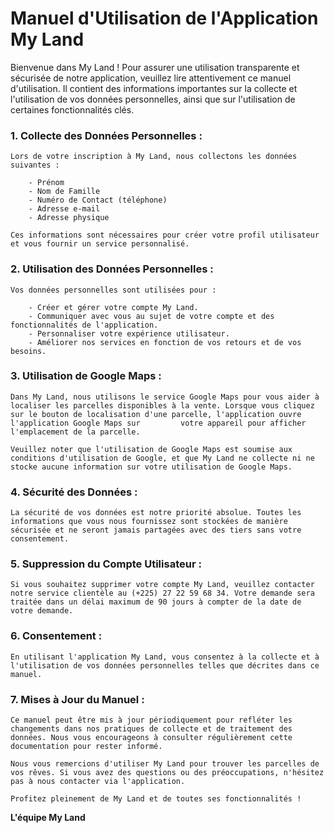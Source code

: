 # Manuel d'Utilisation de l'Application My Land

Bienvenue dans My Land ! Pour assurer une utilisation transparente et sécurisée de notre application, veuillez lire attentivement ce manuel d'utilisation. Il contient des informations importantes sur la collecte et l'utilisation de vos données personnelles, ainsi que sur l'utilisation de certaines fonctionnalités clés.


### 1. Collecte des Données Personnelles :

    Lors de votre inscription à My Land, nous collectons les données suivantes :

        - Prénom
        - Nom de Famille
        - Numéro de Contact (téléphone)
        - Adresse e-mail
        - Adresse physique

    Ces informations sont nécessaires pour créer votre profil utilisateur et vous fournir un service personnalisé.


### 2. Utilisation des Données Personnelles :

    Vos données personnelles sont utilisées pour :

        - Créer et gérer votre compte My Land.
        - Communiquer avec vous au sujet de votre compte et des fonctionnalités de l'application.
        - Personnaliser votre expérience utilisateur.
        - Améliorer nos services en fonction de vos retours et de vos besoins.
    

### 3. Utilisation de Google Maps :

    Dans My Land, nous utilisons le service Google Maps pour vous aider à localiser les parcelles disponibles à la vente. Lorsque vous cliquez sur le bouton de localisation d'une parcelle, l'application ouvre l'application Google Maps sur         votre appareil pour afficher l'emplacement de la parcelle.

    Veuillez noter que l'utilisation de Google Maps est soumise aux conditions d'utilisation de Google, et que My Land ne collecte ni ne stocke aucune information sur votre utilisation de Google Maps.
    

### 4. Sécurité des Données :

    La sécurité de vos données est notre priorité absolue. Toutes les informations que vous nous fournissez sont stockées de manière sécurisée et ne seront jamais partagées avec des tiers sans votre consentement.

### 5. Suppression du Compte Utilisateur :

    Si vous souhaitez supprimer votre compte My Land, veuillez contacter notre service clientèle au (+225) 27 22 59 68 34. Votre demande sera traitée dans un délai maximum de 90 jours à compter de la date de votre demande.

### 6. Consentement :

    En utilisant l'application My Land, vous consentez à la collecte et à l'utilisation de vos données personnelles telles que décrites dans ce manuel.
    

### 7. Mises à Jour du Manuel :

    Ce manuel peut être mis à jour périodiquement pour refléter les changements dans nos pratiques de collecte et de traitement des données. Nous vous encourageons à consulter régulièrement cette documentation pour rester informé.

    Nous vous remercions d'utiliser My Land pour trouver les parcelles de vos rêves. Si vous avez des questions ou des préoccupations, n'hésitez pas à nous contacter via l'application.

    Profitez pleinement de My Land et de toutes ses fonctionnalités !

**L'équipe My Land**
